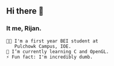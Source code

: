 ## Hi there 👋
### It me, Rijan.
```
👨‍💻 I'm a first year BEI student at 
   Pulchowk Campus, IOE.
🌱 I’m currently learning C and OpenGL.
⚡ Fun fact: I'm incredibly dumb.
```
